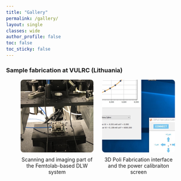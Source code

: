 ```yaml
---
title: "Gallery"
permalink: /gallery/
layout: single
classes: wide
author_profile: false
toc: false
toc_sticky: false
---
```

### Sample fabrication at VULRC (Lithuania)

<div style="display: flex; flex-wrap: wrap; gap: 1.5rem; justify-content: center;">

  <div style="width: 200px; text-align: center;">
    <a href="/assets/images/full/femtolab.jpg">
      <img src="/assets/images/thumb/femtolab.jpg" alt="Image 1" style="width: 100%; border-radius: 8px;" />
    </a>
    <div style="margin-top: 0.5rem;">Scanning and imaging part of the Femtolab-based DLW system</div>
  </div>

  <div style="width: 200px; text-align: center;">
    <a href="/assets/images/full/femtolab screen.jpg">
      <img src="/assets/images/thumb/femtolab screen.jpg" alt="Image 2" style="width: 100%; border-radius: 8px;" />
    </a>
    <div style="margin-top: 0.5rem;">3D Poli Fabrication interface and the power calibraiton screen</div>
  </div>

  <!-- Repeat more items as needed -->

</div>
